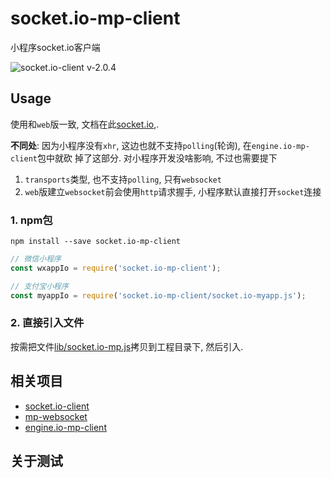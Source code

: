 # socket.io-mp-client

小程序socket.io客户端

![socket.io-client v-2.0.4](https://img.shields.io/badge/socket.io--client-v2.0.4-blue.svg)

## Usage

使用和`web`版一致, 文档在此[socket.io](https://socket.io/docs/),.

**不同处**: 因为小程序没有`xhr`, 这边也就不支持`polling`(轮询), 在`engine.io-mp-client`包中就砍
掉了这部分. 对小程序开发没啥影响, 不过也需要提下

1. `transports`类型, 也不支持`polling`, 只有`websocket`
2. `web`版建立`websocket`前会使用`http`请求握手, 小程序默认直接打开`socket`连接

### 1. npm包

```console
npm install --save socket.io-mp-client
```

```js
// 微信小程序
const wxappIo = require('socket.io-mp-client');

// 支付宝小程序
const myappIo = require('socket.io-mp-client/socket.io-myapp.js');
```

### 2. 直接引入文件

按需把文件[lib/socket.io-mp.js](lib/socket.io-wxapp.js)拷贝到工程目录下, 然后引入.

## 相关项目

- [socket.io-client](https://github.com/socketio/socket.io-client)
- [mp-websocket](https://github.com/cytle/mp-websocket)
- [engine.io-mp-client](https://github.com/cytle/engine.io-mp-client)

## 关于测试

